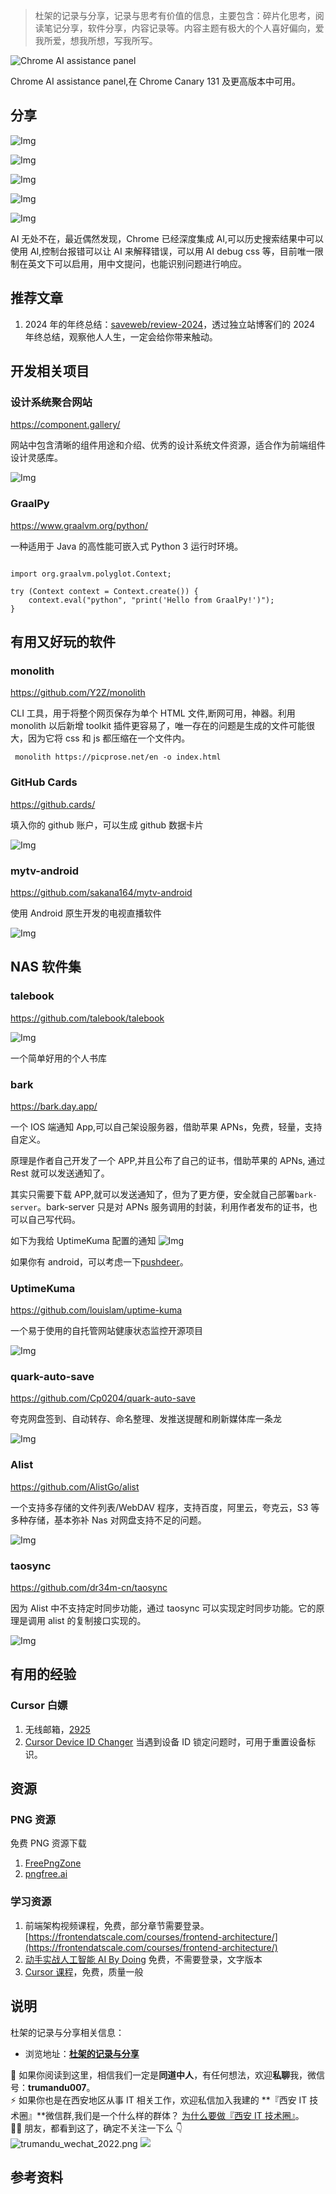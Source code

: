 > 杜架的记录与分享，记录与思考有价值的信息，主要包含：碎片化思考，阅读笔记分享，软件分享，内容记录等。内容主题有极大的个人喜好偏向，爱我所爱，想我所想，写我所写。

![Chrome AI assistance panel ](https://static.trumandu.top/yank-note-picgo-img-20250115102753.png)

Chrome AI assistance panel,在 Chrome Canary 131 及更高版本中可用。

## 分享

![Img](https://static.trumandu.top/yank-note-picgo-img-20250115102141.png)

![Img](https://static.trumandu.top/yank-note-picgo-img-20250115101144.png)

![Img](https://static.trumandu.top/yank-note-picgo-img-20250115101342.png)

![Img](https://static.trumandu.top/yank-note-picgo-img-20250115104110.png)

![Img](https://static.trumandu.top/yank-note-picgo-img-20250115101518.png)

AI 无处不在，最近偶然发现，Chrome 已经深度集成 AI,可以历史搜索结果中可以使用 AI,控制台报错可以让 AI 来解释错误，可以用 AI debug css 等，目前唯一限制在英文下可以启用，用中文提问，也能识别问题进行响应。

## 推荐文章

1. 2024 年的年终总结：[saveweb/review-2024](https://github.com/saveweb/review-2024)，透过独立站博客们的 2024 年终总结，观察他人人生，一定会给你带来触动。

## 开发相关项目

### 设计系统聚合网站

https://component.gallery/

网站中包含清晰的组件用途和介绍、优秀的设计系统文件资源，适合作为前端组件设计灵感库。

![Img](https://static.trumandu.top/yank-note-picgo-img-20250109094050.png)

### GraalPy

https://www.graalvm.org/python/

一种适用于 Java 的高性能可嵌入式 Python 3 运行时环境。

```

import org.graalvm.polyglot.Context;

try (Context context = Context.create()) {
    context.eval("python", "print('Hello from GraalPy!')");
}

```

## 有用又好玩的软件

### monolith

https://github.com/Y2Z/monolith

CLI 工具，用于将整个网页保存为单个 HTML 文件,断网可用，神器。利用 monolith 以后新增 toolkit 插件更容易了，唯一存在的问题是生成的文件可能很大，因为它将 css 和 js 都压缩在一个文件内。

```
 monolith https://picprose.net/en -o index.html
```

### GitHub Cards

https://github.cards/

填入你的 github 账户，可以生成 github 数据卡片

![Img](https://static.trumandu.top/yank-note-picgo-img-20250109094745.png)

### mytv-android

https://github.com/sakana164/mytv-android

使用 Android 原生开发的电视直播软件

![Img](https://static.trumandu.top/yank-note-picgo-img-20250114161630.png)

## NAS 软件集

### talebook

https://github.com/talebook/talebook

![Img](https://static.trumandu.top/yank-note-picgo-img-20250114155341.png)

一个简单好用的个人书库

### bark

https://bark.day.app/

一个 IOS 端通知 App,可以自己架设服务器，借助苹果 APNs，免费，轻量，支持自定义。

原理是作者自己开发了一个 APP,并且公布了自己的证书，借助苹果的 APNs, 通过 Rest 就可以发送通知了。

其实只需要下载 APP,就可以发送通知了，但为了更方便，安全就自己部署`bark-server`。bark-server 只是对 APNs 服务调用的封装，利用作者发布的证书，也可以自己写代码。

如下为我给 UptimeKuma 配置的通知
![Img](https://static.trumandu.top/yank-note-picgo-img-20250109221124.png)

如果你有 android，可以考虑一下[pushdeer](https://github.com/easychen/pushdeer)。

### UptimeKuma

https://github.com/louislam/uptime-kuma

一个易于使用的自托管网站健康状态监控开源项目

![Img](https://static.trumandu.top/yank-note-picgo-img-20250114161843.png)

### quark-auto-save

https://github.com/Cp0204/quark-auto-save

夸克网盘签到、自动转存、命名整理、发推送提醒和刷新媒体库一条龙

![Img](https://static.trumandu.top/yank-note-picgo-img-20250114160218.png)

### Alist

https://github.com/AlistGo/alist

一个支持多存储的文件列表/WebDAV 程序，支持百度，阿里云，夸克云，S3 等多种存储，基本弥补 Nas 对网盘支持不足的问题。

![Img](https://static.trumandu.top/yank-note-picgo-img-20250114162431.png)

### taosync

https://github.com/dr34m-cn/taosync

因为 Alist 中不支持定时同步功能，通过 taosync 可以实现定时同步功能。它的原理是调用 alist 的复制接口实现的。

![Img](https://static.trumandu.top/yank-note-picgo-img-20250115211240.png)


## 有用的经验

### Cursor 白嫖

1. 无线邮箱，[2925](https://2925.com/)
2. [Cursor Device ID Changer](https://github.com/fly8888/cursor_machine_id) 当遇到设备 ID 锁定问题时，可用于重置设备标识。

## 资源

### PNG 资源

免费 PNG 资源下载

1. [FreePngZone](https://freepngzone.com/index.html)
2. [pngfree.ai](https://pngfree.ai/)

### 学习资源

1. 前端架构视频课程，免费，部分章节需要登录。[https://frontendatscale.com/courses/frontend-architecture/](https://frontendatscale.com/courses/frontend-architecture/)
2. [动手实战人工智能 AI By Doing](https://aibydoing.com/) 免费，不需要登录，文字版本
3. [Cursor 课程](https://www.lookai.top/cn/cursor/instruction/instruction)，免费，质量一般

## 说明

杜架的记录与分享相关信息：

-   浏览地址：[**杜架的记录与分享**](http://blog.trumandu.top/categories/杜架的记录与分享/)

🙌 如果你阅读到这里，相信我们一定是**同道中人**，有任何想法，欢迎**私聊**我，微信号：**trumandu007**。<br />⚡️ 如果你也是在西安地区从事 IT 相关工作，欢迎私信加入我建的 **『西安 IT 技术圈』**微信群,我们是一个什么样的群体？ [为什么要做『西安 IT 技术圈』](https://mp.weixin.qq.com/s?__biz=MzI4NTMwNTQ5Mg==&mid=2247483684&idx=1&sn=4c1f96c16463601a7e220a06649f4cd3)。<br />👬🏻 朋友，都看到这了，确定不关注一下么 👇<br />
![trumandu_wechat_2022.png](http://static.trumandu.top/trumandu_wechat_2022.png)
![](https://static.trumandu.top/view_good_share.gif)

## 参考资料
